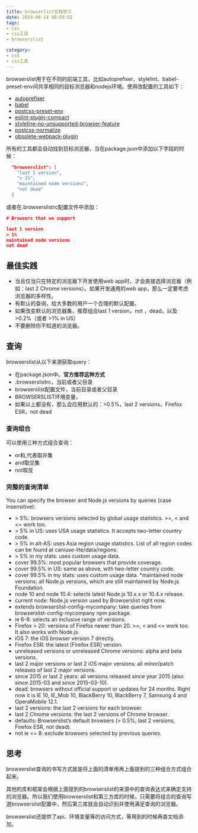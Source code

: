 ```yaml
---
title: browserlist文档学习
date: 2019-08-14 08:03:52
tags:
- css
- css工具
- browserslist

category:
- css
- css工具
---
```

browserslist用于在不同的前端工具，比如autoprefixer、stylelint、babel-preset-env间共享相同的目标浏览器和nodejs环境。使用改配置的工具如下：
* [autoprefixer](https://github.com/postcss/autoprefixer)
* [babel](https://github.com/babel/babel/tree/master/packages/babel-preset-env)
* [postcss-preset-env](https://github.com/jonathantneal/postcss-preset-env)
* [eslint-plugin-compact](https://github.com/amilajack/eslint-plugin-compat)
* [styleline-no-unsupported-browser-feature](https://github.com/ismay/stylelint-no-unsupported-browser-features)
* [postcss-normalize](https://github.com/jonathantneal/postcss-normalize)
* [obsolete-webpack-plugin](https://github.com/ElemeFE/obsolete-webpack-plugin)

所有的工具都会自动找到目标浏览器，当在package.json中添加以下字段的时候：
```json
  "browserslist": [
    "last 1 version",
    "> 1%",
    "maintained node versions",
    "not dead"
  ]

```
或者在.browserslistrc配置文件中添加：
```json
# Browsers that we support

last 1 version
> 1%
maintained node versions
not dead
```

## 最佳实践
* 当且仅当只在特定的浏览器下开发使用web app时，才会直接选择浏览器（例如：last 2 Chrome versions）。如果开发通用的web app，那么一定要考虑浏览器的多样性。
* 有默认的查询，给大多数的用户一个合理的默认配置。
* 如果改变默认的浏览器集，推荐组合last 1 version，not ，dead，以及>0.2%（或者 >1% in US）
* 不要删除你不知道的浏览器。

## 查询
browserslist从以下来源获取query：
* 在package.json中。**官方推荐这种方式**
* .browserslistrc，当前或者父目录
* browserslist配置文件，当前目录或者父目录
* BROWSERSLIST环境变量，
* 如果以上都没有，那么会应用默认的：>0.5%，last 2 versions，Firefox ESR，not dead

### 查询组合
可以使用三种方式组合查询：
* or和,代表取并集
* and取交集
* not取反

### 完整的查询清单
You can specify the browser and Node.js versions by queries (case insensitive):

* \> 5%: browsers versions selected by global usage statistics. >=, < and <= work too.
* \> 5% in US: uses USA usage statistics. It accepts two-letter country code.
* \> 5% in alt-AS: uses Asia region usage statistics. List of all region codes can be found at caniuse-lite/data/regions.
* \> 5% in my stats: uses custom usage data.
* cover 99.5%: most popular browsers that provide coverage.
* cover 99.5% in US: same as above, with two-letter country code.
* cover 99.5% in my stats: uses custom usage data.
*maintained node versions: all Node.js versions, which are still maintained by Node.js Foundation.
* node 10 and node 10.4: selects latest Node.js 10.x.x or 10.4.x release.
* current node: Node.js version used by Browserslist right now.
* extends browserslist-config-mycompany: take queries from browserslist-config-mycompany npm package.
* ie 6-8: selects an inclusive range of versions.
* Firefox > 20: versions of Firefox newer than 20. >=, < and <= work too. It also works with Node.js.
* iOS 7: the iOS browser version 7 directly.
* Firefox ESR: the latest [Firefox ESR] version.
* unreleased versions or unreleased Chrome versions: alpha and beta versions.
* last 2 major versions or last 2 iOS major versions: all minor/patch releases of last 2 major versions.
* since 2015 or last 2 years: all versions released since year 2015 (also since 2015-03 and since 2015-03-10).
* dead: browsers without official support or updates for 24 months. Right now it is IE 10, IE_Mob 10, BlackBerry 10, BlackBerry 7, Samsung 4 and OperaMobile 12.1.
* last 2 versions: the last 2 versions for each browser.
* last 2 Chrome versions: the last 2 versions of Chrome browser.
* defaults: Browserslist’s default browsers (> 0.5%, last 2 versions, Firefox ESR, not dead).
* not ie <= 8: exclude browsers selected by previous queries.


## 思考
browserslist查询的书写方式就是将上面的清单用再上面提到的三种组合方式组合起来。

其他的库和框架会根据上面提到的browserslist的来源中的查询表达式来确定支持的浏览器。所以我们使用browserslist和第三方库的时候，只需要将组合的查询写道browserslist配置中，然后第三库就会自动识别并使用满足查询的浏览器。

browserslist还提供了api、环境变量等的访问方式，等用到的时候再查文档添加。